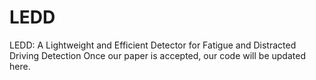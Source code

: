 # LEDD
LEDD: A Lightweight and Efficient Detector for Fatigue and Distracted Driving Detection
Once our paper is accepted, our code will be updated here.
